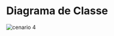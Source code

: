 # Diagrama de Classe


![cenario 4](https://user-images.githubusercontent.com/40281699/42693561-e9b269e0-8685-11e8-8b69-dd14b823929f.PNG)
